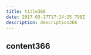 ```yaml
---
title: title366
date: 2017-03-17T17:14:25.798Z
description: description366
---
```


## content366
  
